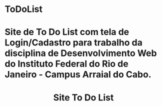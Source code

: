 # ToDoList
# Site de To Do List com tela de Login/Cadastro para trabalho da disciplina de Desenvolvimento Web do Instituto Federal do Rio de Janeiro - Campus Arraial do Cabo.
<center><h1>Site To Do List</h1></center>
